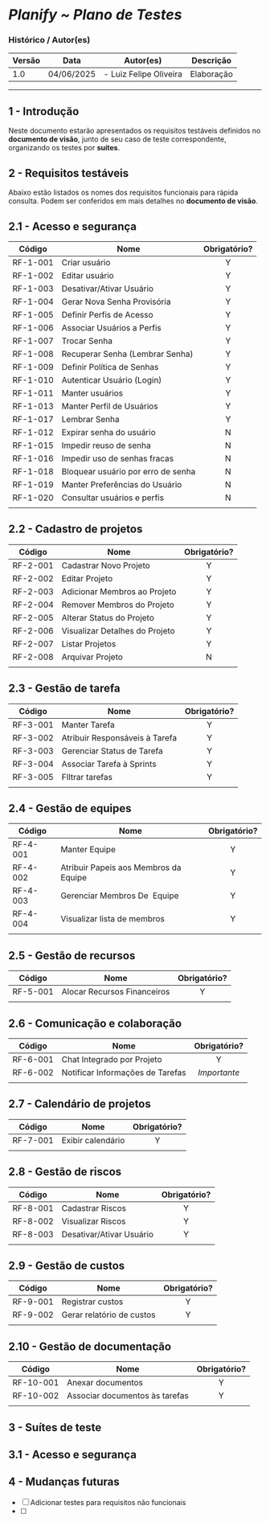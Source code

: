 # *Planify ~ Plano de Testes*

### **Histórico / Autor(es)**

| Versão | Data       | Autor(es)              | Descrição  |
| ------ | ---------- | ---------------------- | ---------- |
| 1.0    | 04/06/2025 | - Luiz Felipe Oliveira | Elaboração |

---
## **1 - Introdução**
Neste documento estarão apresentados os requisitos testáveis definidos no **documento de visão**, junto de seu caso de teste correspondente, organizando os testes por **suítes**.
## **2 - Requisitos testáveis**
Abaixo estão listados os nomes dos requisitos funcionais para rápida consulta. Podem ser conferidos em mais detalhes no **documento de visão**.
## **2.1 - Acesso e segurança**

| Código   | Nome                               | Obrigatório? |
| -------- | ---------------------------------- | :----------: |
| RF-1-001 | Criar usuário                      |      Y       |
| RF-1-002 | Editar usuário                     |      Y       |
| RF-1-003 | Desativar/Ativar Usuário           |      Y       |
| RF-1-004 | Gerar Nova Senha Provisória        |      Y       |
| RF-1-005 | Definir Perfis de Acesso           |      Y       |
| RF-1-006 | Associar Usuários a Perfis         |      Y       |
| RF-1-007 | Trocar Senha                       |      Y       |
| RF-1-008 | Recuperar Senha (Lembrar Senha)    |      Y       |
| RF-1-009 | Definir Política de Senhas         |      Y       |
| RF-1-010 | Autenticar Usuário (Login)         |      Y       |
| RF-1-011 | Manter usuários                    |      Y       |
| RF-1-013 | Manter Perfil de Usuários          |      Y       |
| RF-1-017 | Lembrar Senha                      |      Y       |
| RF-1-012 | Expirar senha do usuário           |      N       |
| RF-1-015 | Impedir reuso de senha             |      N       |
| RF-1-016 | Impedir uso de senhas fracas       |      N       |
| RF-1-018 | Bloquear usuário por erro de senha |      N       |
| RF-1-019 | Manter Preferências do Usuário     |      N       |
| RF-1-020 | Consultar usuários e perfis        |      N       |
|          |                                    |              |
## **2.2 - Cadastro de projetos**
| Código   | Nome                           | Obrigatório? |
| -------- | ------------------------------ | :----------: |
| RF-2-001 | Cadastrar Novo Projeto         |      Y       |
| RF-2-002 | Editar Projeto                 |      Y       |
| RF-2-003 | Adicionar Membros ao Projeto   |      Y       |
| RF-2-004 | Remover Membros do Projeto     |      Y       |
| RF-2-005 | Alterar Status do Projeto      |      Y       |
| RF-2-006 | Visualizar Detalhes do Projeto |      Y       |
| RF-2-007 | Listar Projetos                |      Y       |
| RF-2-008 | Arquivar Projeto               |      N       |
|          |                                |              |

## **2.3 - Gestão de tarefa**
| Código   | Nome                           | Obrigatório? |
| -------- | ------------------------------ | :----------: |
| RF-3-001 | Manter Tarefa                  |      Y       |
| RF-3-002 | Atribuir Responsáveis à Tarefa |      Y       |
| RF-3-003 | Gerenciar Status de Tarefa     |      Y       |
| RF-3-004 | Associar Tarefa à Sprints      |      Y       |
| RF-3-005 | FIltrar tarefas                |      Y       |
|          |                                |              |

## **2.4 - Gestão de equipes**
| Código   | Nome                                  | Obrigatório? |
| -------- | ------------------------------------- | :----------: |
| RF-4-001 | Manter Equipe                         |      Y       |
| RF-4-002 | Atribuir Papeis aos Membros da Equipe |      Y       |
| RF-4-003 | Gerenciar Membros De  Equipe          |      Y       |
| RF-4-004 | Visualizar lista de membros           |      Y       |
|          |                                       |              |

## **2.5 - Gestão de recursos**
| Código   | Nome                        | Obrigatório? |
| -------- | --------------------------- | :----------: |
| RF-5-001 | Alocar Recursos Financeiros |      Y       |
|          |                             |              |

## **2.6 - Comunicação e colaboração**
| Código   | Nome                             | Obrigatório? |
| -------- | -------------------------------- | :----------: |
| RF-6-001 | Chat Integrado por Projeto       |      Y       |
| RF-6-002 | Notificar Informações de Tarefas | *Importante* |
|          |                                  |              |

## **2.7 - Calendário de projetos**
| Código   | Nome              | Obrigatório? |
| -------- | ----------------- | :----------: |
| RF-7-001 | Exibir calendário |      Y       |
|          |                   |              |

## **2.8 - Gestão de riscos**
| Código   | Nome                     | Obrigatório? |
| -------- | ------------------------ | :----------: |
| RF-8-001 | Cadastrar Riscos         |      Y       |
| RF-8-002 | Visualizar Riscos        |      Y       |
| RF-8-003 | Desativar/Ativar Usuário |      Y       |
|          |                          |              |

## **2.9 - Gestão de custos**
| Código   | Nome                      | Obrigatório? |
| -------- | ------------------------- | :----------: |
| RF-9-001 | Registrar custos          |      Y       |
| RF-9-002 | Gerar relatório de custos |      Y       |
|          |                           |              |

## **2.10 - Gestão de documentação**
| Código    | Nome                           | Obrigatório? |
| --------- | ------------------------------ | :----------: |
| RF-10-001 | Anexar documentos              |      Y       |
| RF-10-002 | Associar documentos às tarefas |      Y       |
|           |                                |              |

## **3 - Suítes de teste**
## **3.1 - Acesso e segurança**

## **4 - Mudanças futuras**

- [ ] Adicionar testes para requisitos não funcionais
- [ ] 

